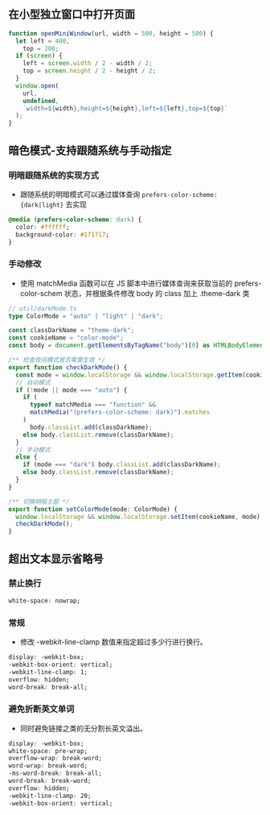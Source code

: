 ## 在小型独立窗口中打开页面

```js
function openMiniWindow(url, width = 500, height = 500) {
  let left = 400,
    top = 200;
  if (screen) {
    left = screen.width / 2 - width / 2;
    top = screen.height / 2 - height / 2;
  }
  window.open(
    url,
    undefined,
    `width=${width},height=${height},left=${left},top=${top}`
  );
}
```

## 暗色模式-支持跟随系统与手动指定

### 明暗跟随系统的实现方式

- 跟随系统的明暗模式可以通过媒体查询 `prefers-color-scheme: {dark|light}` 去实现

```css
@media (prefers-color-scheme: dark) {
  color: #ffffff;
  background-color: #171717;
}
```

### 手动修改

- 使用 matchMedia 函数可以在 JS 脚本中进行媒体查询来获取当前的 prefers-color-schem 状态，并根据条件修改 body 的 class 加上 .theme-dark 类

```ts
// util/darkMode.ts
type ColorMode = "auto" | "light" | "dark";

const classDarkName = "theme-dark";
const cookieName = "color-mode";
const body = document.getElementsByTagName("body")[0] as HTMLBodyElement;

/** 检查夜间模式是否需要生效 */
export function checkDarkMode() {
  const mode = window.localStorage && window.localStorage.getItem(cookieName);
  // 自动模式
  if (!mode || mode === "auto") {
    if (
      typeof matchMedia === "function" &&
      matchMedia("(prefers-color-scheme: dark)").matches
    )
      body.classList.add(classDarkName);
    else body.classList.remove(classDarkName);
  }
  // 手动模式
  else {
    if (mode === "dark") body.classList.add(classDarkName);
    else body.classList.remove(classDarkName);
  }
}

/** 切换明暗主题 */
export function setColorMode(mode: ColorMode) {
  window.localStorage && window.localStorage.setItem(cookieName, mode);
  checkDarkMode();
}
```

## 超出文本显示省略号

### 禁止换行

```css
white-space: nowrap;
```

### 常规

- 修改 -webkit-line-clamp 数值来指定超过多少行进行换行。

```css
display: -webkit-box;
-webkit-box-orient: vertical;
-webkit-line-clamp: 1;
overflow: hidden;
word-break: break-all;
```

### 避免折断英文单词

- 同时避免链接之类的无分割长英文溢出。

```css
display: -webkit-box;
white-space: pre-wrap;
overflow-wrap: break-word;
word-wrap: break-word;
-ms-word-break: break-all;
word-break: break-word;
overflow: hidden;
-webkit-line-clamp: 20;
-webkit-box-orient: vertical;
```

